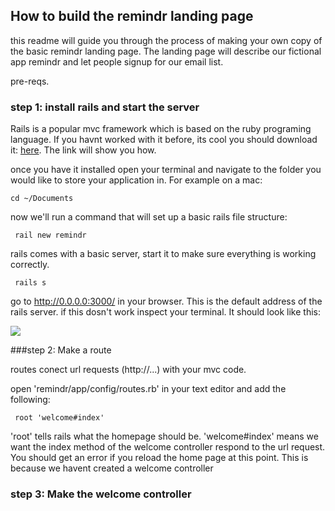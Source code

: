 ## How to build the remindr landing page

this readme will guide you through the process of making your own copy of the basic remindr landing page. The landing page will describe our fictional app remindr and let people signup for our email list.

pre-reqs.


### step 1: install rails and start the server
Rails is a popular mvc framework which is based on the ruby programing language. If you havnt worked with it before, its cool you should download it: <a href="http://installrails.com/"> here</a>. The link will show you how.

once you have it installed open your terminal and navigate to the folder you would like to store your application in. For example on a mac:

<code>cd ~/Documents </code>

now we'll run a command that will set up a basic rails file structure:

<code> rail new remindr </code>

rails comes with a basic server, start it to make sure everything is working correctly.

<code> rails s </code>

go to <a href="http://0.0.0.0:3000/"> http://0.0.0.0:3000/ </a> in your browser. This is the default address of the rails server. if this dosn't work inspect your terminal. It should look like this:

<img src="http://guides.rubyonrails.org/images/getting_started/rails_welcome.png">

###step 2: Make a route

routes conect url requests (http://...) with your mvc code.

open 'remindr/app/config/routes.rb' in your text editor and add the following:

<code> root 'welcome#index' </code>

'root' tells rails what the homepage should be. 'welcome#index' means we want the index method of the welcome controller respond to the url request. You should get an error if you reload the home page at this point. This is because we havent created a welcome controller



### step 3: Make the welcome controller




